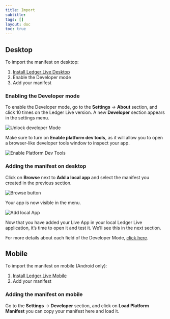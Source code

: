 ```yaml
---
title: Import
subtitle:
tags: []
layout: doc
toc: true
---
```


## Desktop

To import the manifest on desktop:

1. [Install Ledger Live Desktop](https://www.ledger.com/ledger-live/download)
2. Enable the Developer mode
3. Add your manifest

### Enabling the Developer mode

To enable the Developer mode, go to the **Settings** -> **About** section, and click 10 times on the Ledger Live version. A new **Developer** section appears in the settings menu.

![Unlock developer Mode](../../images/tuto-3-1-developer-mode.png "How to unlock Developer Mode")

Make sure to turn on **Enable platform dev tools**, as it will allow you to open a browser-like developer tools window to inspect your app.

![Enable Platform Dev Tools](../../images/tuto-3-2-dev-tools.png "Enable Platform Dev Tools")

### Adding the manifest on desktop

Click on **Browse** next to **Add a local app** and select the manifest you created in the previous section.

![Browse button](../../images/tuto-3-3-browse.png "Browse button")

Your app is now visible in the menu.

![Add local App](../../images/tuto-3-4-local-app.png "Add local app")

Now that you have added your Live App in your local Ledger Live application, it’s time to open it and test it. We’ll see this in the next section.

For more details about each field of the Developer Mode, [click here](../../../live-app/developer-mode).

## Mobile

To import the manifest on mobile (Android only):

1. [Install Ledger Live Mobile](https://play.google.com/store/apps/details?id=com.ledger.live)
2. Add your manifest

### Adding the manifest on mobile

Go to the **Settings** -> **Developer** section, and click on **Load Platform Manifest** you can copy your manifest here and load it.
